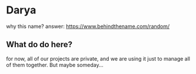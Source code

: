 # Darya

why this name? answer: https://www.behindthename.com/random/

## What do do here?

for now, all of our projects are private, and we are using it just to manage all of them together. But maybe someday...

